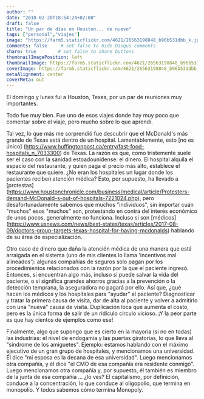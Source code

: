 ```yaml
---
author: ""
date: "2018-02-20T18:54:24+02:00"
draft: false
title: "Un par de días en Houston... de nuevo"
tags: ["personal","viajes"]
image: "https://farm5.staticflickr.com/4621/26563198848_b96b531dbb_k.jpg"
comments: false     # set false to hide Disqus comments
share: true        # set false to share buttons
thumbnailImagePosition: left
thumbnailImage: https://farm5.staticflickr.com/4621/26563198848_b96b531dbb_k.jpg
coverImage: https://farm5.staticflickr.com/4621/26563198848_b96b531dbb_k.jpg
metaAlignment: center
coverMeta: out
---
```

El domingo y lunes fui a Houston, Texas, por un par de reuniones muy importantes.

<!--more-->

Todo fue muy bien. Fue uno de esos viajes donde hay muy poco que comentar sobre el viaje, pero mucho sobre lo que aprendí.

Tal vez, lo que más me sorprendió fue descubrir que el McDonald's más grande de Texas está dentro de un hospital. Lamentablemente, esto [no es único] (https://www.huffingtonpost.ca/entry/fast-food-hospitals_n_7033300) de Texas. La razón es que, como tristemente suele ser el caso con la sanidad estoadounidense: el dinero. El hospital alquila el espacio del restaurante, y quien paga el precio más alto, establece el restaurante que quiere. ¿No eran los hospitales un lugar donde los pacientes reciben atención médica? Esto, por supuesto, ha llevado a [protestas] (https://www.houstonchronicle.com/business/medical/article/Protesters-demand-McDonald-s-out-of-hospitals-7221024.php), pero desafortunadamente sabemos que muchos "individuos", sin importar cuán "muchos" esos "muchos" son, protestando en contra del interés económico de unos pocos, generalmente no funciona. Incluso si son [médicos] (https://www.usnews.com/news/best-states/texas/articles/2017-08-09/doctors-group-targets-texas-hospital-for-having-mcdonalds) hablando de su área de especialización.

Otro caso de dinero que daña la atención médica de una manera que está arraigada en el sistema (uno de mis clientes lo llama 'incentivos mal alineados'): algunas compañías de seguros solo pagan por los procedimientos relacionados con la razón por la que el paciente ingresó. Entonces, si encuentran algo más, incluso si puede salvar la vida del paciente, o si significa grandes ahorros gracias a la prevención o la detección temprana, la aseguradora no pagará por ello. Así que, ¿qué hacen los médicos y los hospitales para "ayudar" al paciente? Diagnosticar y tratar la primera causa de visita, dar de alta al paciente y volver a admitirlo con una "nueva" causa de visita. Duplicación loca que aumenta el costo, pero es la única forma de salir de un ridículo círculo vicioso. ¡Y la peor parte es que hay cientos de ejemplos como ese!

Finalmente, algo que supongo que es cierto en la mayoría (si no en todas) las industrias: el nivel de endogamia y las puertas giratorias, lo que lleva al "síndrome de los amiguetes". Ejemplo: estamos hablando con el máximo ejecutivo de un gran grupo de hospitales, y mencionamos una universidad. Él dice "mi esposa es la decana de esa universidad". Luego mencionamos otra compañía, y él dice "el CMO de esa compañía era residente conmigo". Luego mencionamos otra compañía y, por supuesto, él también es miembro de la junta de esa compañía ... ¿lo ves? El capitalismo, por definición, conduce a la concentración, lo que conduce al oligopolio, que termina en monopolio. Y todos sabemos cómo termina Monopoly.